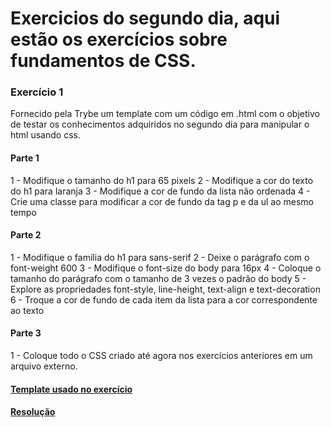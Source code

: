 # Exercicios do segundo dia, aqui estão os exercícios sobre fundamentos de CSS.

### Exercício 1

Fornecido pela Trybe um template com um código em .html com o objetivo de testar os conhecimentos adquiridos no segundo dia para manipular o html usando css.  

#### Parte 1 

1 - Modifique o tamanho do h1 para 65 pixels
2 - Modifique a cor do texto do h1 para laranja
3 - Modifique a cor de fundo da lista não ordenada
4 - Crie uma classe para modificar a cor de fundo da tag p e da ul ao mesmo tempo

#### Parte 2

1 - Modifique o família do h1 para sans-serif
2 - Deixe o parágrafo com o font-weight 600
3 - Modifique o font-size do body para 16px
4 - Coloque o tamanho do parágrafo com o tamanho de 3 vezes o padrão do body
5 - Explore as propriedades font-style, line-height, text-align e text-decoration
6 - Troque a cor de fundo de cada item da lista para a cor correspondente ao texto

#### Parte 3

1 - Coloque todo o CSS criado até agora nos exercícios anteriores em um arquivo externo.

#### [Template usado no exercício](index.html)
#### [Resolução](index.css)
